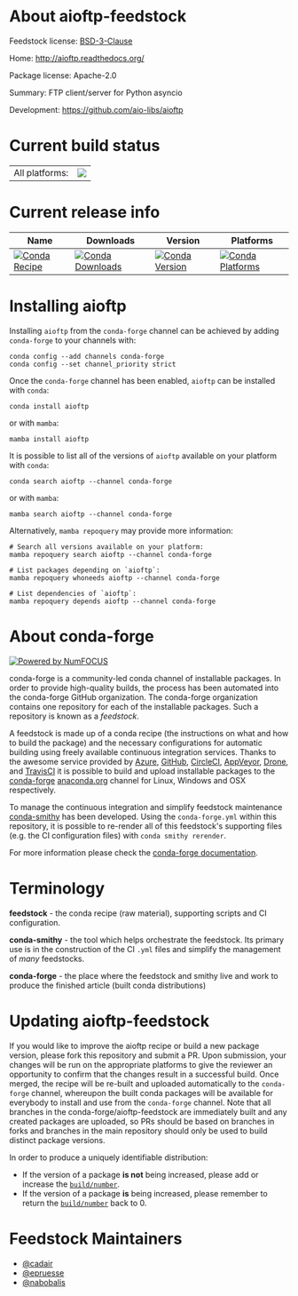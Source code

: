 About aioftp-feedstock
======================

Feedstock license: [BSD-3-Clause](https://github.com/conda-forge/aioftp-feedstock/blob/main/LICENSE.txt)

Home: http://aioftp.readthedocs.org/

Package license: Apache-2.0

Summary: FTP client/server for Python asyncio

Development: https://github.com/aio-libs/aioftp

Current build status
====================


<table><tr><td>All platforms:</td>
    <td>
      <a href="https://dev.azure.com/conda-forge/feedstock-builds/_build/latest?definitionId=2668&branchName=main">
        <img src="https://dev.azure.com/conda-forge/feedstock-builds/_apis/build/status/aioftp-feedstock?branchName=main">
      </a>
    </td>
  </tr>
</table>

Current release info
====================

| Name | Downloads | Version | Platforms |
| --- | --- | --- | --- |
| [![Conda Recipe](https://img.shields.io/badge/recipe-aioftp-green.svg)](https://anaconda.org/conda-forge/aioftp) | [![Conda Downloads](https://img.shields.io/conda/dn/conda-forge/aioftp.svg)](https://anaconda.org/conda-forge/aioftp) | [![Conda Version](https://img.shields.io/conda/vn/conda-forge/aioftp.svg)](https://anaconda.org/conda-forge/aioftp) | [![Conda Platforms](https://img.shields.io/conda/pn/conda-forge/aioftp.svg)](https://anaconda.org/conda-forge/aioftp) |

Installing aioftp
=================

Installing `aioftp` from the `conda-forge` channel can be achieved by adding `conda-forge` to your channels with:

```
conda config --add channels conda-forge
conda config --set channel_priority strict
```

Once the `conda-forge` channel has been enabled, `aioftp` can be installed with `conda`:

```
conda install aioftp
```

or with `mamba`:

```
mamba install aioftp
```

It is possible to list all of the versions of `aioftp` available on your platform with `conda`:

```
conda search aioftp --channel conda-forge
```

or with `mamba`:

```
mamba search aioftp --channel conda-forge
```

Alternatively, `mamba repoquery` may provide more information:

```
# Search all versions available on your platform:
mamba repoquery search aioftp --channel conda-forge

# List packages depending on `aioftp`:
mamba repoquery whoneeds aioftp --channel conda-forge

# List dependencies of `aioftp`:
mamba repoquery depends aioftp --channel conda-forge
```


About conda-forge
=================

[![Powered by
NumFOCUS](https://img.shields.io/badge/powered%20by-NumFOCUS-orange.svg?style=flat&colorA=E1523D&colorB=007D8A)](https://numfocus.org)

conda-forge is a community-led conda channel of installable packages.
In order to provide high-quality builds, the process has been automated into the
conda-forge GitHub organization. The conda-forge organization contains one repository
for each of the installable packages. Such a repository is known as a *feedstock*.

A feedstock is made up of a conda recipe (the instructions on what and how to build
the package) and the necessary configurations for automatic building using freely
available continuous integration services. Thanks to the awesome service provided by
[Azure](https://azure.microsoft.com/en-us/services/devops/), [GitHub](https://github.com/),
[CircleCI](https://circleci.com/), [AppVeyor](https://www.appveyor.com/),
[Drone](https://cloud.drone.io/welcome), and [TravisCI](https://travis-ci.com/)
it is possible to build and upload installable packages to the
[conda-forge](https://anaconda.org/conda-forge) [anaconda.org](https://anaconda.org/)
channel for Linux, Windows and OSX respectively.

To manage the continuous integration and simplify feedstock maintenance
[conda-smithy](https://github.com/conda-forge/conda-smithy) has been developed.
Using the ``conda-forge.yml`` within this repository, it is possible to re-render all of
this feedstock's supporting files (e.g. the CI configuration files) with ``conda smithy rerender``.

For more information please check the [conda-forge documentation](https://conda-forge.org/docs/).

Terminology
===========

**feedstock** - the conda recipe (raw material), supporting scripts and CI configuration.

**conda-smithy** - the tool which helps orchestrate the feedstock.
                   Its primary use is in the construction of the CI ``.yml`` files
                   and simplify the management of *many* feedstocks.

**conda-forge** - the place where the feedstock and smithy live and work to
                  produce the finished article (built conda distributions)


Updating aioftp-feedstock
=========================

If you would like to improve the aioftp recipe or build a new
package version, please fork this repository and submit a PR. Upon submission,
your changes will be run on the appropriate platforms to give the reviewer an
opportunity to confirm that the changes result in a successful build. Once
merged, the recipe will be re-built and uploaded automatically to the
`conda-forge` channel, whereupon the built conda packages will be available for
everybody to install and use from the `conda-forge` channel.
Note that all branches in the conda-forge/aioftp-feedstock are
immediately built and any created packages are uploaded, so PRs should be based
on branches in forks and branches in the main repository should only be used to
build distinct package versions.

In order to produce a uniquely identifiable distribution:
 * If the version of a package **is not** being increased, please add or increase
   the [``build/number``](https://docs.conda.io/projects/conda-build/en/latest/resources/define-metadata.html#build-number-and-string).
 * If the version of a package **is** being increased, please remember to return
   the [``build/number``](https://docs.conda.io/projects/conda-build/en/latest/resources/define-metadata.html#build-number-and-string)
   back to 0.

Feedstock Maintainers
=====================

* [@cadair](https://github.com/cadair/)
* [@epruesse](https://github.com/epruesse/)
* [@nabobalis](https://github.com/nabobalis/)


<!-- dummy commit to enable rerendering -->

